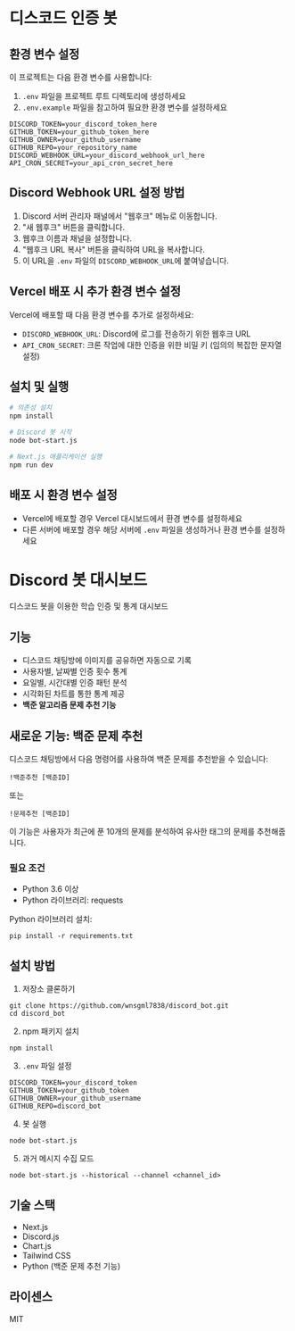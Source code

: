 # 디스코드 인증 봇

## 환경 변수 설정

이 프로젝트는 다음 환경 변수를 사용합니다:

1. `.env` 파일을 프로젝트 루트 디렉토리에 생성하세요
2. `.env.example` 파일을 참고하여 필요한 환경 변수를 설정하세요

```
DISCORD_TOKEN=your_discord_token_here
GITHUB_TOKEN=your_github_token_here
GITHUB_OWNER=your_github_username
GITHUB_REPO=your_repository_name
DISCORD_WEBHOOK_URL=your_discord_webhook_url_here
API_CRON_SECRET=your_api_cron_secret_here
```

## Discord Webhook URL 설정 방법

1. Discord 서버 관리자 패널에서 "웹후크" 메뉴로 이동합니다.
2. "새 웹후크" 버튼을 클릭합니다.
3. 웹후크 이름과 채널을 설정합니다.
4. "웹후크 URL 복사" 버튼을 클릭하여 URL을 복사합니다.
5. 이 URL을 `.env` 파일의 `DISCORD_WEBHOOK_URL`에 붙여넣습니다.

## Vercel 배포 시 추가 환경 변수 설정

Vercel에 배포할 때 다음 환경 변수를 추가로 설정하세요:

- `DISCORD_WEBHOOK_URL`: Discord에 로그를 전송하기 위한 웹후크 URL
- `API_CRON_SECRET`: 크론 작업에 대한 인증을 위한 비밀 키 (임의의 복잡한 문자열 설정)

## 설치 및 실행

```bash
# 의존성 설치
npm install

# Discord 봇 시작
node bot-start.js

# Next.js 애플리케이션 실행
npm run dev
```

## 배포 시 환경 변수 설정

- Vercel에 배포할 경우 Vercel 대시보드에서 환경 변수를 설정하세요
- 다른 서버에 배포할 경우 해당 서버에 `.env` 파일을 생성하거나 환경 변수를 설정하세요

# Discord 봇 대시보드

디스코드 봇을 이용한 학습 인증 및 통계 대시보드

## 기능

- 디스코드 채팅방에 이미지를 공유하면 자동으로 기록
- 사용자별, 날짜별 인증 횟수 통계
- 요일별, 시간대별 인증 패턴 분석
- 시각화된 차트를 통한 통계 제공
- **백준 알고리즘 문제 추천 기능**

## 새로운 기능: 백준 문제 추천

디스코드 채팅방에서 다음 명령어를 사용하여 백준 문제를 추천받을 수 있습니다:

```
!백준추천 [백준ID]
```

또는

```
!문제추천 [백준ID]
```

이 기능은 사용자가 최근에 푼 10개의 문제를 분석하여 유사한 태그의 문제를 추천해줍니다.

### 필요 조건

- Python 3.6 이상
- Python 라이브러리: requests

Python 라이브러리 설치:
```
pip install -r requirements.txt
```

## 설치 방법

1. 저장소 클론하기
```
git clone https://github.com/wnsgml7838/discord_bot.git
cd discord_bot
```

2. npm 패키지 설치
```
npm install
```

3. `.env` 파일 설정
```
DISCORD_TOKEN=your_discord_token
GITHUB_TOKEN=your_github_token
GITHUB_OWNER=your_github_username
GITHUB_REPO=discord_bot
```

4. 봇 실행
```
node bot-start.js
```

5. 과거 메시지 수집 모드
```
node bot-start.js --historical --channel <channel_id>
```

## 기술 스택

- Next.js
- Discord.js
- Chart.js
- Tailwind CSS
- Python (백준 문제 추천 기능)

## 라이센스

MIT

